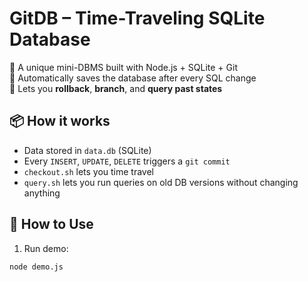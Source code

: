 # GitDB – Time-Traveling SQLite Database

🔹 A unique mini-DBMS built with Node.js + SQLite + Git  
🔹 Automatically saves the database after every SQL change  
🔹 Lets you **rollback**, **branch**, and **query past states**

## 📦 How it works

- Data stored in `data.db` (SQLite)
- Every `INSERT`, `UPDATE`, `DELETE` triggers a `git commit`
- `checkout.sh` lets you time travel
- `query.sh` lets you run queries on old DB versions without changing anything

## 🚀 How to Use

1. Run demo:

```bash
node demo.js
```
